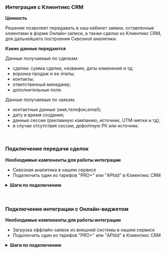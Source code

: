 ### Интеграция с Клиентикс CRM <br />  

**Ценность**<br />    

Решение позволяет передавать в наш кабинет заявки, оставленные клиентами в форме Онлайн-записи, а также сделки из Клиентикс CRM, для дальнейшего построения Сквозной аналитики.<br />  

**Какие данные передаются**<br />    

Данные получаемые по сделкам:  <br />
- сделки: сумма сделки, название, даты изменения и тд; 
- воронка продаж и ее этапы;
- контакты;
- ответственный менеджер;
- дополнительные поля.  <br />  

Данные получаемые по заякам:  <br />

- контактные данные (имя,телефон,email);  
- дату и время создания; 
- данные сессии (рекламную кампанию, источник, UTM-метки и тд);  
- в случае отсутствия сессии, дефолтную РК или источник. <br />  
 <br />

### Подключение передачи сделок  <br />  

**Необходимые кампоненты для работы интеграции**  <br />  
- Сквозная аналитика в нашем сервисе
- Подключить один из тарифов "PRO+" или "APIdd" в Клиентикс CRM <br />  

<details>
  <summary style="font-weight:bold;">  Шаги по подключению </summary> <br />
  
1. Нажмите "Активен" на этой странице. <br />  
2. Заполните настройки интеграции. <br />    

**Авторизация в Клиентикс CRM** <br />  

Для авторизации в Клиентикс и дальнейшей возможности совершать запросы к API, необходимо добавить :

- название
- account_id,  user_id и access_token от Клиентикс : Меню → Настройки → API
![image](klientiks_auth.jpg)
<br />

**Настройте Webhook в Клиентикс CRM** <br />

<details>
  <summary style="font-weight:bold;"> Подробнее </summary> <br />

Инструкция по настройке Webhook [по ссылке](https://klientikscrm.helpdeskeddy.com/ru/knowledge_base/art/569/cat/29/administrativnaja-panel-dlja-sozdanija-uvedomlenij-webhook-po-sobitijam-v-sisteme)  
Пользователь с ролью Владелец может открыть административную панель [по ссылке](https://klientiks.ru/clientix/admin/eventHandlers) 

- Для событий “Запись клиента на прием” и “Онлайн-запись через виджет” в адрес для запроса указываются следующие значения:  
**Webhook url**?appointment_id={{#appointment}}{{id}}{{/appointment}}&status={{#new_data}}{{status}}{{/new_data}} ,   
где Webhook url - URL указанный в настройках интеграции

- Для события “Перенос визита, изменение длительности, изменение статуса” в адрес для запроса указываются следующие значения: 
**Webhook url**?appointment_id={{#new_data}}{{id}}{{/new_data}}&status={{#new_data}}{{status}}{{/new_data}} ,   
где Webhook url - URL указанный в настройках интеграции

![image](klientiks_hook_1.gif)

</details>   

**Переключатели:** <br />
- **Передача сделок** — при прожатии будет включена интеграция по передаче сделок.
- **Сотрудник-исполнитель /автор записи** — определяет какая сущность будет использоваться в качестве ответственного сотрудника: не прожатый маркер - сотрудник-испольнитель , прожаты - автор записи.
<br />

3. Нажмите сохранить. <br />

После подключения интеграции сделки будут попадать в  Сырые данные -> Сделки.  <br />
Для проверки корректности работы интеграции создайте тестовую сделку(запись) в Клиентикс. <br />

</details> 
<br />
<br /> 

### Подключение интеграции с Онлайн-виджетом <br />  

**Необходимые компоненты для работы интеграции**   
- Загрузка оффлайн-заявок из внешней системы в нашем сервисе
- Подключить один из тарифов "PRO+" или "APIdd" в Клиентикс CRM <br />

<details>
  <summary style="font-weight:bold;">  Шаги по подключению </summary> <br />


1. Нажмите "Активен" на этой странице.<br />  
2. Заполните настройки интеграции <br />   

**Авторизация в Клиентикс CRM** <br />  

Для авторизации в Клиентикс и дальнейшей возможности совершать запросы к API, необходимо добавить :

- название
- account_id,  user_id и access_token от Клиентикс : Меню → Настройки → API

![image](klientiks_auth.jpg)
<br />  

**Настройте Webhook в Клиентикс CRM** <br />

<details>
  <summary style="font-weight:bold;"> Подробнее </summary> <br />

Инструкция по настройке Webhook [по ссылке](https://klientikscrm.helpdeskeddy.com/ru/knowledge_base/art/569/cat/29/administrativnaja-panel-dlja-sozdanija-uvedomlenij-webhook-po-sobitijam-v-sisteme)  
Пользователь с ролью Владелец может открыть административную панель [по ссылке](https://klientiks.ru/clientix/admin/eventHandlers) 
 <br />
 
- Выбирается событие “Онлайн-запись через виджет”   
- В адрес для запроса указываются следующие значения:  
**Webhook url**?appointment_id={{#appointment}}{{id}}{{/appointment}}&status={{#new_data}}{{status}}{{/new_data}} ,   
где Webhook url - URL указанный в настройках интеграции

![image](klientiks_hook_2.gif)

</details> 

 <br />

**Переключатели:** <br />
- **Передача заявок** — при прожатии будет включена интеграция по передаче заявок
- **Передавать тег по источнику ВОЗ** — при прожатии на заявку будет проставляться тег из поля источник ВОЗ. Параметр настраивается персонально под каждого клиента в Клиентикс , инструкция [по ссылке](https://klientikscrm.helpdeskeddy.com/ru/knowledge_base/art/623/cat/55/)   
В техническое имя поля обязательно указать "lead"
- **Рекламная кампания/источник** — необходимо выбрать какую сущность использовать для обращений без сессии. По умолчанию выбрана Рекламная кампания (маркер не прожат), при прожатии маркера выбирается Источник.  
- В зависимости от положения маркера выводится либо список РК из личного кабинета клиента, либо список источников и сайтов. Необходимо указать какую РК/источник и сайт используем в случае отсутствия сессии.   <br />

3. Нажмите сохранить.  <br />

После подключения интеграции заявки будут попадать в  Сырые данные -> Обращения и цели.   <br />
Для проверки корректности работы интеграции оставьте тестовую запись в виджете Клиентикс.  <br />

</details> 

 


